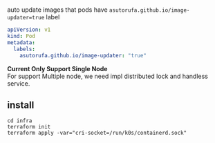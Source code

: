 #

auto update images that pods have `asutorufa.github.io/image-updater=true` label

```yaml
apiVersion: v1
kind: Pod
metadata:
  labels:
    asutorufa.github.io/image-updater: "true"
```

__Current Only Support Single Node__  
For support Multiple node, we need impl distributed lock and handless service.  

## install

```shell
cd infra
terraform init
terraform apply -var="cri-socket=/run/k0s/containerd.sock"
```
